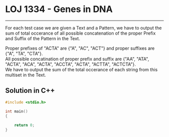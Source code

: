 # LOJ 1334 - Genes in DNA #
---

For each test case we are given a Text and a Pattern, we have to output the sum of total occerance of all possible concatenation of the proper Prefix and Suffix of the Pattern in the Text.

Proper prefixes of "ACTA" are {"A", "AC", "ACT"} and proper suffixes are {"A", "TA", "CTA"}.<br />
All possible concatination of proper prefix and suffix are {"AA", "ATA", "ACTA", "ACA", "ACTA", "ACCTA", "ACTA", "ACTTA", "ACTCTA"}.<br />
We have to output the sum of the total occerance of each string from this multiset in the Text.<br />



## Solution in C++ ##

```c++
#include <stdio.h>

int main()
{
    
    return 0;
}
```
